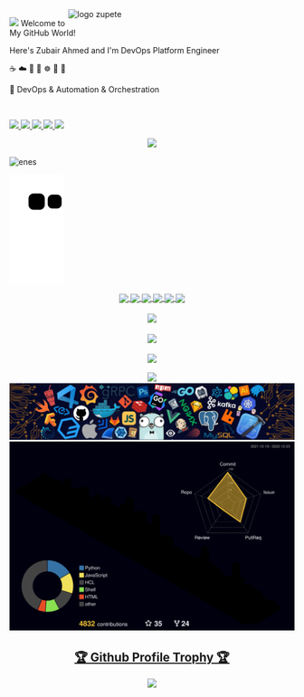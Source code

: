 <!---
zubairahmed992/zubairahmed992 is a ✨ special ✨ repository because its `README.md` (this file) appears on your GitHub profile.
You can click the Preview link to take a look at your changes.
--->
<!-- <a href="https://zupetek.com/">
<img src="icon/ilus-code.svg" min-width="300px" max-width="300px" width="300px"
    align="right" alt="logo zupe">
</a> -->

<a href="https://zupetek.com/">
<img src="icon/zupetek.webp" width="400" align="right" alt="logo zupete">
</a>

<p align="left">
  <img src="./icon/hand.gif" width="28">
  Welcome to My GitHub World!
</p>
<p>
   Here's Zubair Ahmed and I'm DevOps Platform Engineer
</p>
<p align="left">
  ☕ ☁️ 🐧 🐳 ☸️ 👾 🐋
</p>
<p align="left">
  💼 DevOps & Automation & Orchestration  
</p>

<br>

<p align="left">
  <a href="https://www.instagram.com//" alt="Instagram">
    <img
      src="https://img.shields.io/badge/-Instagram-6610F2?style=for-the-badge&logo=Instagram&logoColor=FFFFFF&link=https://www.instagram.com/zupetek" />
  </a>

  <a href="https://www.linkedin.com/in/surhio" alt="Linkedin">
    <img
      src="https://img.shields.io/badge/-Linkedin-6610F2?style=for-the-badge&logo=Linkedin&logoColor=FFFFFF&link=https://www.linkedin.com/in/zupetek" />
  </a>

  <a href="https://www.youtube.com/@zupetek" alt="Youtube">
    <img
      src="https://img.shields.io/badge/-Youtube-6610F2?style=for-the-badge&logo=Youtube&logoColor=FFFFFF&link=https://www.youtube.com/channel/UCt-tnhSuozy8GE7u7wl1aHw" />
  </a>

  <a href="https://www.twitter.com/zupetek" alt="Twitter">
    <img
      src="https://img.shields.io/badge/-Twitter-6610F2?style=for-the-badge&logo=Twitter&logoColor=FFFFFF&link=https://www.twitter.com/zupetek" />
  </a>

  <a href="https://medium.com/@cloudways.zubair/" alt="Medium">
    <img
      src="https://img.shields.io/badge/-Medium-6610F2?style=for-the-badge&logo=Medium&logoColor=FFFFFF&link=https://devenes.medium.com/" />
  </a>
</p>

<!-- <p align="center">
  <img src="https://readme-typing-svg.herokuapp.com/?lines=Hello+Homo+sapiens;I+am+Enes+Turan;Self+taught+developer&font=Fira%20Code&center=true&width=440&height=45&color=f75c7e&vCenter=true&size=30">
</p> -->

<div align="center">
  <a href="https://www.enes.software/">
    <img src="./icon/devops.gif">
  </a>
</div>

![enes](gitartwork.svg)

![snake svg](https://github.com/devenes/devenes/blob/output/github-contribution-grid-snake.svg)

<!-- <div align="center">
  <img src="https://c.tenor.com/2uyENRmiUt0AAAAC/coding.gif">
</div> -->

<!--Statistics-->
<div align="center">
  <div align="center">
    <a href="https://www.enes.software/">
      <img align="center" src="https://komarev.com/ghpvc/?username=devenes&color=blue&style=plastic">
    </a>
    <!-- followers on GitHub  -->
    <!-- <a href="https://www.enes.software/">
      <img align="center" src="https://img.shields.io/github/followers/devenes?style=flat-square&color=f75c7e">
    </a> -->
    <a href="https://www.linkedin.com/in/devenes/">
      <img align="center"
        src="https://img.shields.io/badge/LinkedIn-Profile-informational?style=flat&logo=linkedin&logoColor=white&color=0D76A8">
    </a>
    <a href="https://www.twitter.com/thedevenes/">
      <img align="center"
        src="https://img.shields.io/badge/Twitter-Profile-informational?style=flat&logo=twitter&logoColor=white&color=1DA1F2">
    </a>
    <!-- <a>
      <img align="center" src="https://img.shields.io/badge/GitHub-Profile-informational?style=flat&logo=github&logoColor=white&color=f75c7e">
    </a> -->
    <a href="https://www.instagram.com/enes.ai/">
      <img align="center"
        src="https://img.shields.io/badge/Instagram-Profile-informational?style=flat&logo=instagram&logoColor=white&color=f75c7e">
    </a>
    <a href="https://github.com/devenes/">
      <img align="center" src="https://img.shields.io/github/followers/devenes?label=follow&style=social">
    </a>
    <a href="https://devenes.medium.com/">
      <img align="center"
        src="https://img.shields.io/badge/Medium-Profile-informational?style=flat&logo=medium&logoColor=white&color=black">
    </a>
  </div>

  <br>
  <!-- Most Used Languages -->
  <div>
    <a href="https://www.enes.software/">
      <img align="center"
        src="https://github-readme-stats.vercel.app/api/top-langs/?username=devenes&layout=compact&theme=radical&langs_count=10" />
    </a>
  </div>
  <br>
  <div>
    <a href="https://www.enes.software/">
      <img align="center"
        src="https://github-readme-stats.vercel.app/api?username=devenes&show_icons=true&theme=radical" />
    </a>
  </div>
  <br>
  <a href="https://www.enes.software/">
    <img align="center"
      src="https://github-readme-streak-stats.herokuapp.com?user=devenes&theme=radical&date_format=j%20M%5B%20Y%5D" />
  </a>
</div>
<br>
<div align="center">
  <a href="https://www.enes.software/">
    <img src="https://activity-graph.herokuapp.com/graph?username=devenes&theme=react-dark" />
  </a>
</div>

<div align="center">
  <a href="https://www.enes.software/">
    <img src="https://raw.githubusercontent.com/devenes/devenes/main/icon/footer.webp"/>
  </a>
</div>

<div align="center">
  <a href="https://www.enes.software/">
    <img src="https://raw.githubusercontent.com/devenes/devenes/main/profile-3d-contrib/profile-night-rainbow.svg"/>
  </a>
</div>

<div align="center">
  <a href="https://www.enes.software/">
    <h2>🏆 Github Profile Trophy 🏆</h2>    
        <img width=1000
      src="https://github-profile-trophy.vercel.app/?username=devenes&row=1&column=7&theme=onedark&no-frame=true" />    
  </a>
</div>
